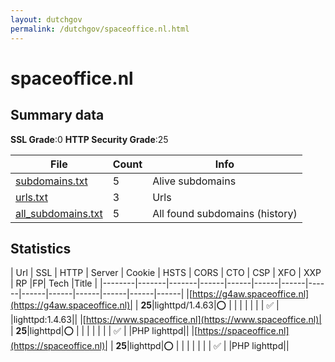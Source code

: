 ```yaml
---
layout: dutchgov
permalink: /dutchgov/spaceoffice.nl.html
---
```



# spaceoffice.nl
## Summary data


**SSL Grade**:0
**HTTP Security Grade**:25


| File       | Count | Info |
|------------|-------|------|
|[subdomains.txt](/data/spaceoffice.nl/subdomains.txt)|5|Alive subdomains|
|[urls.txt](/data/spaceoffice.nl/urls.txt)|3|Urls|
|[all_subdomains.txt](/data/spaceoffice.nl/all_subdomains.txt)|5|All found subdomains (history)|


## Statistics


| Url | SSL | HTTP | Server | Cookie | HSTS | CORS | CTO | CSP | XFO | XXP | RP |FP| Tech |Title |
|--------|-------|-------|------|------|------|------|------|------|------|------|------|------|------|
|[https://g4aw.spaceoffice.nl](https://g4aw.spaceoffice.nl)| | **25**|lighttpd/1.4.63|:o: | | | | | | | :white_check_mark: | |lighttpd:1.4.63||
|[https://www.spaceoffice.nl](https://www.spaceoffice.nl)| | **25**|lighttpd|:o: | | | | | | | :white_check_mark: | |PHP lighttpd||
|[https://spaceoffice.nl](https://spaceoffice.nl)| | **25**|lighttpd|:o: | | | | | | | :white_check_mark: | |PHP lighttpd||